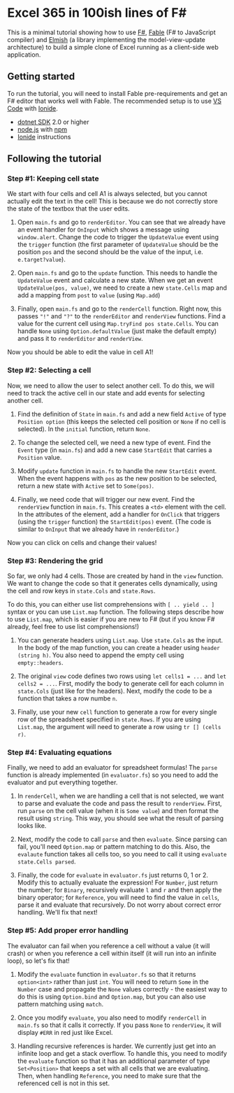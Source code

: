 Excel 365 in 100ish lines of F#
===============================

This is a minimal tutorial showing how to use [F#](http://www.fsharp.org),
[Fable](http://fable.io/) (F# to JavaScript compiler) and 
[Elmish](https://elmish.github.io/) (a library implementing the 
model-view-update architecture) to build a simple clone of Excel
running as a client-side web application.

Getting started
---------------

To run the tutorial, you will need to install Fable pre-requirements and
get an F# editor that works well with Fable. The recommended setup is to 
use [VS Code](https://code.visualstudio.com/) with [Ionide](http://ionide.io/).

* [dotnet SDK](https://www.microsoft.com/net/download/core) 2.0 or higher
* [node.js](https://nodejs.org) with [npm](https://www.npmjs.com/)
* [Ionide](http://ionide.io/) instructions


Following the tutorial
----------------------

### Step #1: Keeping cell state

We start with four cells and cell A1 is always selected, but you cannot actually
edit the text in the cell! This is because we do not correctly store the state 
of the textbox that the user edits.

 1. Open `main.fs` and go to `renderEditor`. You can see that we already have
    an event handler for `OnInput` which shows a message using `window.alert`.
    Change the code to trigger the `UpdateValue` event using the `trigger`
    function (the first parameter of `UpdateValue` should be the position `pos`
    and the second should be the value of the input, i.e. `e.target?value`).

 2. Open `main.fs` and go to the `update` function. This needs to handle the 
    `UpdateValue` event and calculate a new state. When we get an event 
    `UpdateValue(pos, value)`, we need to create a new `state.Cells` map and
    add a mapping from `post` to `value` (using `Map.add`)

 3. Finally, open `main.fs` and go to the `renderCell` function. Right now, this
    passes `"!"` and `"?"` to the `renderEditor` and `renderView` functions. 
    Find a value for the current cell using `Map.tryFind pos state.Cells`. You 
    can handle `None` using `Option.defaultValue` (just make the default empty)
    and pass it to `renderEditor` and `renderView`.

Now you should be able to edit the value in cell A1!

### Step #2: Selecting a cell

Now, we need to allow the user to select another cell. To do this, we will need
to track the active cell in our state and add events for selecting another cell.

 1. Find the definition of `State` in `main.fs` and add a new field 
    `Active` of type `Position option` (this keeps the selected cell position
    or `None` if no cell is selected). In the `initial` function, return `None`.

 2. To change the selected cell, we need a new type of event. Find the `Event`
    type (in `main.fs`) and add a new case `StartEdit` that carries a `Position`
    value. 

 3. Modify `update` function in `main.fs` to handle the new `StartEdit` event.
    When the event happens with `pos` as the new position to be selected, 
    return a new state with `Active` set to `Some(pos)`.

 4. Finally, we need code that will trigger our new event. Find the `renderView`
    function in `main.fs`. This creates a `<td>` element with the cell. In the
    attributes of the element, add a handler for `OnClick` that triggers (using
    the `trigger` function) the `StartEdit(pos)` event. (The code is similar to
    `OnInput` that we already have in `renderEditor`.)   

Now you can click on cells and change their values!

### Step #3: Rendering the grid

So far, we only had 4 cells. Those are created by hand in the `view` function.
We want to change the code so that it generates cells dynamically, using the 
cell and row keys in `state.Cols` and `state.Rows`.

To do this, you can either use list comprehensions with `[ .. yield .. ]` syntax
or you can use `List.map` function. The following steps describe how to use 
`List.map`, which is easier if you are new to F# (but if you know F# already, 
feel free to use list comprehensions!)

 1. You can generate headers using `List.map`. Use `state.Cols` as the input.
    In the body of the map function, you can create a header using `header (string h)`.
    You also need to append the empty cell using `empty::headers`.
    
 2. The original `view` code defines two rows using `let cells1 = ...` and 
    `let cells2 = ...`. First, modify the body to generate cell for each column
    in `state.Cols` (just like for the headers). Next, modify the code to be a 
    function that takes a row numbe `n`.

 3. Finally, use your new `cell` function to generate a row for every single 
    row of the spreadsheet specified in `state.Rows`. If you are using `List.map`, 
    the argument will need to generate a row using `tr [] (cells r)`.

### Step #4: Evaluating equations

Finally, we need to add an evaluator for spreadsheet formulas! The `parse` 
function is already implemented (in `evaluator.fs`) so you need to add the 
evaluator and put everything together.

 1. In `renderCell`, when we are handling a cell that is not selected, we
    want to parse and evaluate the code and pass the result to `renderView`.
    First, run `parse` on the cell value (when it is `Some value`) and then
    format the result using `string`. This way, you should see what the 
    result of parsing looks like.

 2. Next, modify the code to call `parse` and then `evaluate`. Since parsing
    can fail, you'll need `Option.map` or pattern matching to do this. Also,
    the `evalaute` function takes all cells too, so you need to call it using
    `evaluate state.Cells parsed`.

 3. Finally, the code for `evaluate` in `evaluator.fs` just returns 0, 1 or 2.
    Modify this to actually evaluate the expression! For `Number`, just return 
    the number; for `Binary`, recursively evaluate `l` and `r` and then apply
    the binary operator; for `Reference`, you will need to find the value in 
    `cells`, parse it and evaluate that recursively. Do not worry about correct
    error handling. We'll fix that next!

### Step #5: Add proper error handling

The evaluator can fail when you reference a cell without a value (it will crash)
or when you reference a cell within itself (it will run into an infinite loop),
so let's fix that!
 
 1. Modify the `evaluate` function in `evaluator.fs` so that it returns `option<int>` 
    rather than just `int`. You will need to return `Some` in the `Number` case
    and propagate the `None` values correctly - the easiest way to do this is using
    `Option.bind` and `Option.map`, but you can also use pattern matching using 
    `match`.

 2. Once you modify `evaluate`, you also need to modify `renderCell` in `main.fs`
    so that it calls it correctly. If you pass `None` to `renderView`, it
    will display `#ERR` in red just like Excel.

 3. Handling recursive references is harder. We currently just get into
    an infinite loop and get a stack overflow. To handle this, you need
    to modify the `evaluate` function so that it has an additional parameter
    of type `Set<Position>` that keeps a set with all cells that we are 
    evaluating. Then, when handling `Reference`, you need to make sure that
    the referenced cell is not in this set.
